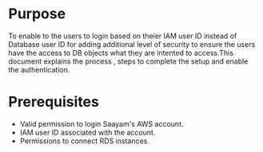 # Purpose 
   To enable to the users to login based on theier IAM user ID instead of Database user ID for adding additional level of security to ensure the users have the access to DB objects what they are intented to access.This document explains the process , steps to complete the setup and enable the authentication. 
# Prerequisites
   - Valid permission to login Saayam's AWS account.
   - IAM user ID associated with the account.
   - Permissions to connect RDS instances.
     
   

   
   
